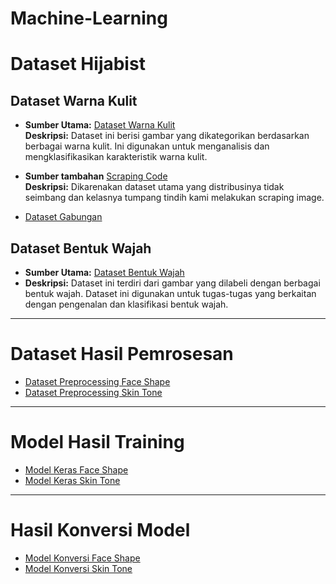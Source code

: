 # Machine-Learning
# Dataset Hijabist
## Dataset Warna Kulit
* **Sumber Utama:** [Dataset Warna Kulit](https://www.kaggle.com/datasets/ducnguyen168/dataset-skin-tone)   
**Deskripsi:** Dataset ini berisi gambar yang dikategorikan berdasarkan berbagai warna kulit. Ini digunakan untuk menganalisis dan mengklasifikasikan karakteristik warna kulit.
    
* **Sumber tambahan** [Scraping Code](https://colab.research.google.com/drive/1YV7B6ae5SLZvIec4qjNR9dL8Nd19Wr1l?usp=sharing)   
**Deskripsi:** Dikarenakan dataset utama yang distribusinya tidak seimbang dan kelasnya tumpang tindih kami melakukan scraping image.

* [Dataset Gabungan](https://drive.google.com/drive/folders/1Q-LcelTLQZmMM9eHfrcvOw-mA_F2zsxM?usp=sharing)

## Dataset Bentuk Wajah
* **Sumber Utama:** [Dataset Bentuk Wajah](https://www.kaggle.com/datasets/niten19/face-shape-dataset)   
* **Deskripsi:** Dataset ini terdiri dari gambar yang dilabeli dengan berbagai bentuk wajah. Dataset ini digunakan untuk tugas-tugas yang berkaitan dengan pengenalan dan klasifikasi bentuk wajah.

---
# Dataset Hasil Pemrosesan
* [Dataset Preprocessing Face Shape](https://drive.google.com/drive/folders/1TBFXQn1od9qOkZi5U_VOXYCEEQaJZEW3?usp=sharing)
* [Dataset Preprocessing Skin Tone](https://drive.google.com/drive/folders/1YZr512fBrFNvYg5RrIFLkZsD0kW8edxx?usp=sharing)

---
# Model Hasil Training
* [Model Keras Face Shape](https://drive.google.com/drive/folders/1Osn6WMJjNTsJ_OQXNM7vEpsmlyldEd8D?usp=sharing)
* [Model Keras Skin Tone](https://drive.google.com/drive/folders/1sMDH3Hbp_X6baEn-OWRLKSvPghkZQtXQ?usp=sharing)

---
# Hasil Konversi Model
* [Model Konversi Face Shape](https://drive.google.com/drive/folders/1tGddSMGGOmp9c57es4qN7a-9rbfZzAQg?usp=sharing)
* [Model Konversi Skin Tone](https://drive.google.com/drive/folders/1cws9vkeiDCCJiCZa1Cf5gfxXs4cV8_56?usp=sharing)
